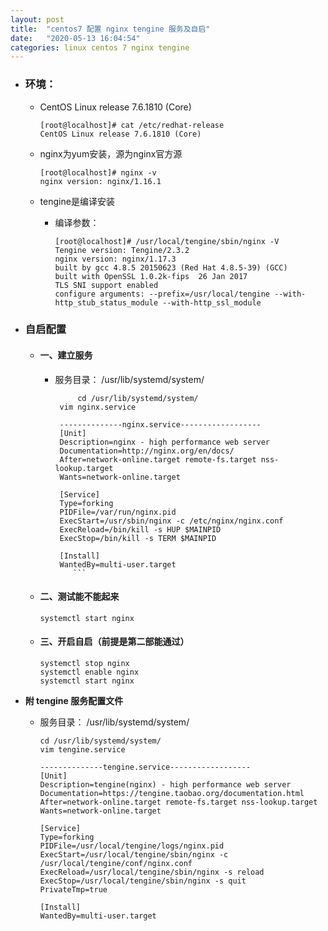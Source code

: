 ```yaml
---
layout: post
title:  "centos7 配置 nginx tengine 服务及自启"
date:   "2020-05-13 16:04:54"
categories: linux centos 7 nginx tengine
---
```



- ### 环境：
  - CentOS Linux release 7.6.1810 (Core)

    ```shell
	[root@localhost]# cat /etc/redhat-release
	CentOS Linux release 7.6.1810 (Core)
    ```

  - nginx为yum安装，源为nginx官方源
    
    ```
    [root@localhost]# nginx -v
    nginx version: nginx/1.16.1
    ```

  - tengine是编译安装
  
    - 编译参数：
	  
      ``` shell
      [root@localhost]# /usr/local/tengine/sbin/nginx -V
      Tengine version: Tengine/2.3.2
      nginx version: nginx/1.17.3
      built by gcc 4.8.5 20150623 (Red Hat 4.8.5-39) (GCC)
      built with OpenSSL 1.0.2k-fips  26 Jan 2017
      TLS SNI support enabled
      configure arguments: --prefix=/usr/local/tengine --with-http_stub_status_module --with-http_ssl_module
      ```	 



- ### 自启配置
  
  - #### 一、建立服务
     
	 - 服务目录： /usr/lib/systemd/system/

	   ``` shell
	        cd /usr/lib/systemd/system/
		vim nginx.service

		--------------nginx.service------------------
		[Unit]
		Description=nginx - high performance web server
		Documentation=http://nginx.org/en/docs/
		After=network-online.target remote-fs.target nss-lookup.target
		Wants=network-online.target

		[Service]
		Type=forking
		PIDFile=/var/run/nginx.pid
		ExecStart=/usr/sbin/nginx -c /etc/nginx/nginx.conf
		ExecReload=/bin/kill -s HUP $MAINPID
		ExecStop=/bin/kill -s TERM $MAINPID

		[Install]
		WantedBy=multi-user.target
           ```

   - #### 二、测试能不能起来
     
     ``` shell
     systemctl start nginx
     ```

   - #### 三、开启自启（前提是第二部能通过）

     ``` shell
     systemctl stop nginx
     systemctl enable nginx
     systemctl start nginx
     ```
	 

- **附 tengine 服务配置文件**

  - 服务目录： /usr/lib/systemd/system/

	``` shell
	cd /usr/lib/systemd/system/
	vim tengine.service

	--------------tengine.service------------------
	[Unit]
	Description=tengine(nginx) - high performance web server
	Documentation=https://tengine.taobao.org/documentation.html
	After=network-online.target remote-fs.target nss-lookup.target
	Wants=network-online.target

	[Service]
	Type=forking
	PIDFile=/usr/local/tengine/logs/nginx.pid
	ExecStart=/usr/local/tengine/sbin/nginx -c /usr/local/tengine/conf/nginx.conf
	ExecReload=/usr/local/tengine/sbin/nginx -s reload
	ExecStop=/usr/local/tengine/sbin/nginx -s quit
	PrivateTmp=true

	[Install]
	WantedBy=multi-user.target
	```
